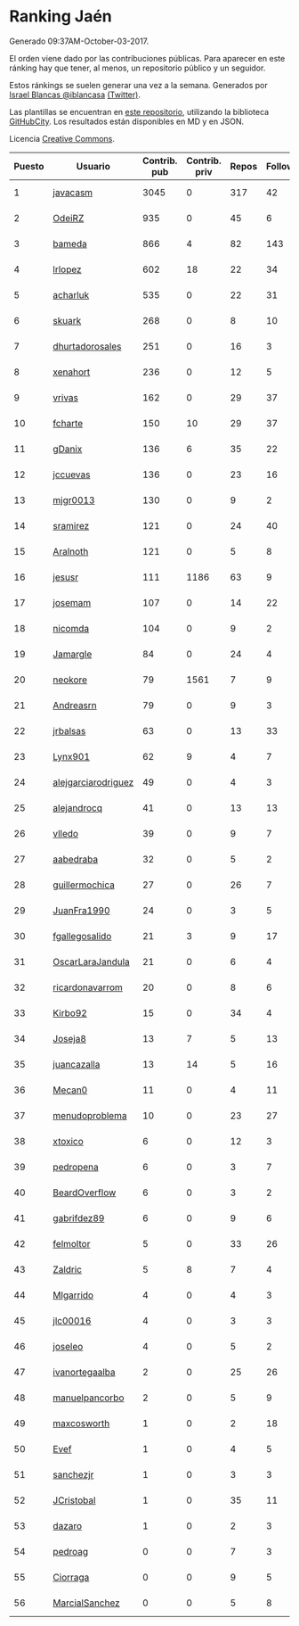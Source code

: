 # Ranking Jaén

Generado 09:37AM-October-03-2017.

El orden viene dado por las contribuciones públicas. Para aparecer en este ránking hay que tener, al menos, un repositorio público y un seguidor.

Estos ránkings se suelen generar una vez a la semana. Generados por [Israel Blancas @iblancasa](https://github.com/iblancasa/) [(Twitter)](https://twitter.com/iblancasa).

Las plantillas se encuentran en [este repositorio](https://github.com/iblancasa/GH-Spanish-Ranking), utilizando la biblioteca [GitHubCity](https://github.com/iblancasa/GitHubCity). Los resultados están disponibles en MD y en JSON.

Licencia [Creative Commons](https://creativecommons.org/licenses/by/4.0/).

| Puesto   |  Usuario  | Contrib. pub | Contrib. priv |Repos| Followers | Desde |  Avatar  |
|----------|-----------|--------------|---------------|-----|-----------|-------|----------|
|1|[javacasm](https://github.com/javacasm)|3045|0|317|42|2013-03-12|![javacasm](https://avatars3.githubusercontent.com/u/3841695)|
|2|[OdeiRZ](https://github.com/OdeiRZ)|935|0|45|6|2014-10-01|![OdeiRZ](https://avatars0.githubusercontent.com/u/8981290)|
|3|[bameda](https://github.com/bameda)|866|4|82|143|2011-06-26|![bameda](https://avatars2.githubusercontent.com/u/877218)|
|4|[lrlopez](https://github.com/lrlopez)|602|18|22|34|2011-01-04|![lrlopez](https://avatars0.githubusercontent.com/u/547387)|
|5|[acharluk](https://github.com/acharluk)|535|0|22|31|2013-08-03|![acharluk](https://avatars3.githubusercontent.com/u/5154281)|
|6|[skuark](https://github.com/skuark)|268|0|8|10|2010-10-26|![skuark](https://avatars0.githubusercontent.com/u/454382)|
|7|[dhurtadorosales](https://github.com/dhurtadorosales)|251|0|16|3|2016-09-19|![dhurtadorosales](https://avatars0.githubusercontent.com/u/22294592)|
|8|[xenahort](https://github.com/xenahort)|236|0|12|5|2016-03-30|![xenahort](https://avatars0.githubusercontent.com/u/18160833)|
|9|[vrivas](https://github.com/vrivas)|162|0|29|37|2012-12-14|![vrivas](https://avatars0.githubusercontent.com/u/3046042)|
|10|[fcharte](https://github.com/fcharte)|150|10|29|37|2014-08-05|![fcharte](https://avatars3.githubusercontent.com/u/8365501)|
|11|[gDanix](https://github.com/gDanix)|136|6|35|22|2011-10-10|![gDanix](https://avatars3.githubusercontent.com/u/1117657)|
|12|[jccuevas](https://github.com/jccuevas)|136|0|23|16|2013-04-10|![jccuevas](https://avatars0.githubusercontent.com/u/4116619)|
|13|[mjgr0013](https://github.com/mjgr0013)|130|0|9|2|2014-10-01|![mjgr0013](https://avatars1.githubusercontent.com/u/8981247)|
|14|[sramirez](https://github.com/sramirez)|121|0|24|40|2010-12-02|![sramirez](https://avatars3.githubusercontent.com/u/506548)|
|15|[Aralnoth](https://github.com/Aralnoth)|121|0|5|8|2011-04-06|![Aralnoth](https://avatars1.githubusercontent.com/u/712551)|
|16|[jesusr](https://github.com/jesusr)|111|1186|63|9|2011-12-11|![jesusr](https://avatars2.githubusercontent.com/u/1256168)|
|17|[josemam](https://github.com/josemam)|107|0|14|22|2015-03-14|![josemam](https://avatars2.githubusercontent.com/u/11481209)|
|18|[nicomda](https://github.com/nicomda)|104|0|9|2|2013-06-13|![nicomda](https://avatars2.githubusercontent.com/u/4690565)|
|19|[Jamargle](https://github.com/Jamargle)|84|0|24|4|2015-03-24|![Jamargle](https://avatars0.githubusercontent.com/u/11638357)|
|20|[neokore](https://github.com/neokore)|79|1561|7|9|2011-07-25|![neokore](https://avatars0.githubusercontent.com/u/938057)|
|21|[Andreasrn](https://github.com/Andreasrn)|79|0|9|3|2016-03-31|![Andreasrn](https://avatars2.githubusercontent.com/u/18190696)|
|22|[jrbalsas](https://github.com/jrbalsas)|63|0|13|33|2010-08-07|![jrbalsas](https://avatars2.githubusercontent.com/u/356995)|
|23|[Lynx901](https://github.com/Lynx901)|62|9|4|7|2014-11-11|![Lynx901](https://avatars3.githubusercontent.com/u/9676003)|
|24|[alejgarciarodriguez](https://github.com/alejgarciarodriguez)|49|0|4|3|2015-12-19|![alejgarciarodriguez](https://avatars3.githubusercontent.com/u/16359911)|
|25|[alejandrocq](https://github.com/alejandrocq)|41|0|13|13|2010-05-20|![alejandrocq](https://avatars1.githubusercontent.com/u/282431)|
|26|[vlledo](https://github.com/vlledo)|39|0|9|7|2011-03-28|![vlledo](https://avatars0.githubusercontent.com/u/695429)|
|27|[aabedraba](https://github.com/aabedraba)|32|0|5|2|2017-04-19|![aabedraba](https://avatars1.githubusercontent.com/u/27779735)|
|28|[guillermochica](https://github.com/guillermochica)|27|0|26|7|2014-10-20|![guillermochica](https://avatars0.githubusercontent.com/u/9317092)|
|29|[JuanFra1990](https://github.com/JuanFra1990)|24|0|3|5|2015-10-22|![JuanFra1990](https://avatars1.githubusercontent.com/u/15248743)|
|30|[fgallegosalido](https://github.com/fgallegosalido)|21|3|9|17|2015-03-24|![fgallegosalido](https://avatars2.githubusercontent.com/u/11628855)|
|31|[OscarLaraJandula](https://github.com/OscarLaraJandula)|21|0|6|4|2016-09-19|![OscarLaraJandula](https://avatars3.githubusercontent.com/u/22294687)|
|32|[ricardonavarrom](https://github.com/ricardonavarrom)|20|0|8|6|2012-11-20|![ricardonavarrom](https://avatars1.githubusercontent.com/u/2845589)|
|33|[Kirbo92](https://github.com/Kirbo92)|15|0|34|4|2011-01-12|![Kirbo92](https://avatars1.githubusercontent.com/u/559575)|
|34|[Joseja8](https://github.com/Joseja8)|13|7|5|13|2014-07-12|![Joseja8](https://avatars3.githubusercontent.com/u/8145991)|
|35|[juancazalla](https://github.com/juancazalla)|13|14|5|16|2015-03-24|![juancazalla](https://avatars0.githubusercontent.com/u/11631002)|
|36|[Mecan0](https://github.com/Mecan0)|11|0|4|11|2013-06-11|![Mecan0](https://avatars2.githubusercontent.com/u/4668637)|
|37|[menudoproblema](https://github.com/menudoproblema)|10|0|23|27|2011-08-12|![menudoproblema](https://avatars0.githubusercontent.com/u/976187)|
|38|[xtoxico](https://github.com/xtoxico)|6|0|12|3|2012-08-07|![xtoxico](https://avatars3.githubusercontent.com/u/2110997)|
|39|[pedropena](https://github.com/pedropena)|6|0|3|7|2011-06-07|![pedropena](https://avatars3.githubusercontent.com/u/834583)|
|40|[BeardOverflow](https://github.com/BeardOverflow)|6|0|3|2|2013-04-13|![BeardOverflow](https://avatars2.githubusercontent.com/u/4147595)|
|41|[gabrifdez89](https://github.com/gabrifdez89)|6|0|9|6|2013-02-26|![gabrifdez89](https://avatars3.githubusercontent.com/u/3704317)|
|42|[felmoltor](https://github.com/felmoltor)|5|0|33|26|2011-06-13|![felmoltor](https://avatars1.githubusercontent.com/u/846513)|
|43|[Zaldric](https://github.com/Zaldric)|5|8|7|4|2016-03-29|![Zaldric](https://avatars3.githubusercontent.com/u/18138275)|
|44|[Mlgarrido](https://github.com/Mlgarrido)|4|0|4|3|2012-11-13|![Mlgarrido](https://avatars3.githubusercontent.com/u/2791173)|
|45|[jlc00016](https://github.com/jlc00016)|4|0|3|3|2015-06-05|![jlc00016](https://avatars2.githubusercontent.com/u/12764652)|
|46|[joseleo](https://github.com/joseleo)|4|0|5|2|2015-03-19|![joseleo](https://avatars1.githubusercontent.com/u/11560011)|
|47|[ivanortegaalba](https://github.com/ivanortegaalba)|2|0|25|26|2013-10-16|![ivanortegaalba](https://avatars0.githubusercontent.com/u/5699976)|
|48|[manuelpancorbo](https://github.com/manuelpancorbo)|2|0|5|9|2014-11-04|![manuelpancorbo](https://avatars2.githubusercontent.com/u/9550738)|
|49|[maxcosworth](https://github.com/maxcosworth)|1|0|2|18|2010-09-06|![maxcosworth](https://avatars2.githubusercontent.com/u/389437)|
|50|[Evef](https://github.com/Evef)|1|0|4|5|2012-12-15|![Evef](https://avatars2.githubusercontent.com/u/3052550)|
|51|[sanchezjr](https://github.com/sanchezjr)|1|0|3|3|2013-12-17|![sanchezjr](https://avatars3.githubusercontent.com/u/6205905)|
|52|[JCristobal](https://github.com/JCristobal)|1|0|35|11|2014-09-23|![JCristobal](https://avatars0.githubusercontent.com/u/8878426)|
|53|[dazaro](https://github.com/dazaro)|1|0|2|3|2014-10-08|![dazaro](https://avatars2.githubusercontent.com/u/9086676)|
|54|[pedroag](https://github.com/pedroag)|0|0|7|3|2013-09-23|![pedroag](https://avatars2.githubusercontent.com/u/5517655)|
|55|[Ciorraga](https://github.com/Ciorraga)|0|0|9|5|2013-11-08|![Ciorraga](https://avatars2.githubusercontent.com/u/5888071)|
|56|[MarcialSanchez](https://github.com/MarcialSanchez)|0|0|5|8|2015-10-03|![MarcialSanchez](https://avatars3.githubusercontent.com/u/14955899)|

